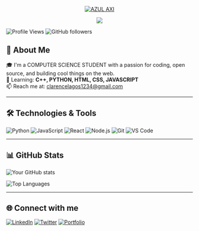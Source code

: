 <p align="center">
  <a href="https://github.com/DenverCoder1">
    <img src="https://user-images.githubusercontent.com/20955511/199138068-0a7b7b75-a024-4f00-803f-30a19c5d1b2d.png" alt="AZUL AXI" /></a>
</p>

<p align="center">

  <a href="https://github.com/DenverCoder1/readme-typing-svg">
    <img src="https://readme-typing-svg.demolab.com/?lines=Full-stack%20web%20and%20app%20developer;Experienced%20UI%2FUX%20Designer;10%2B%20years%20of%20coding%20experience;Always%20learning%20new%20things&font=Fira%20Code&center=true&width=440&height=45&color=f75c7e&vCenter=true&pause=1000&size=22" /></a>
</p>

![Profile Views](https://komarev.com/ghpvc/?username=your-username&color=blue)
![GitHub followers](https://img.shields.io/github/followers/your-username?label=Followers&style=social)

## 🚀 About Me

🎓 I'm a COMPUTER SCIENCE STUDENT with a passion for coding, open source, and building cool things on the web.  
🌱 Learning: **C++, PYTHON, HTML, CSS, JAVASCRIPT**  
📫 Reach me at: clarencelagos1234@gmail.com  

---

## 🛠️ Technologies & Tools

![Python](https://img.shields.io/badge/-Python-333333?style=flat&logo=python)
![JavaScript](https://img.shields.io/badge/-JavaScript-333333?style=flat&logo=javascript)
![React](https://img.shields.io/badge/-React-333333?style=flat&logo=react)
![Node.js](https://img.shields.io/badge/-Node.js-333333?style=flat&logo=node.js)
![Git](https://img.shields.io/badge/-Git-333333?style=flat&logo=git)
![VS Code](https://img.shields.io/badge/-VS%20Code-333333?style=flat&logo=visual-studio-code)


---

## 📊 GitHub Stats

![Your GitHub stats](https://github-readme-stats.vercel.app/api?username=Alt28&show_icons=true&theme=radical)

![Top Languages](https://github-readme-stats.vercel.app/api/top-langs/?username=Alt28&layout=compact&theme=radical)

---

## 🌐 Connect with me

[![LinkedIn](https://img.shields.io/badge/-LinkedIn-0A66C2?style=flat&logo=linkedin&logoColor=white)](https://www.linkedin.com/in/your-profile/)
[![Twitter](https://img.shields.io/badge/-Twitter-1DA1F2?style=flat&logo=twitter&logoColor=white)](https://twitter.com/yourhandle)
[![Portfolio](https://img.shields.io/badge/-Portfolio-000000?style=flat&logo=vercel&logoColor=white)](https://your-portfolio.com)

